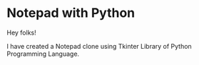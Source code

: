 # Notepad with Python
Hey folks!

I have created a Notepad clone using Tkinter Library of Python Programming Language.
